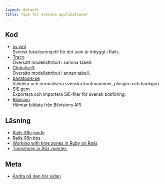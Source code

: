 ```yaml
---
layout: default
title: Tips för svenska applikationer
---
```


## Kod

* [sv.yml](https://github.com/svenfuchs/rails-i18n/blob/master/rails/locale/sv.yml)
  <br>Svensk lokaliseringsfil för det som är inbyggt i Rails.
* [Traco](https://github.com/barsoom/traco)
  <br>Översätt modellattribut i samma tabell.
* [Globalize3](https://github.com/svenfuchs/globalize3)
  <br>Översätt modellattribut i annan tabell.
* [banktools-se](https://github.com/barsoom/banktools-se)
  <br>Validera och normalisera svenska kontonummer, plusgiro och bankgiro.
* [SIE gem](https://github.com/barsoom/sie)
  <br>Exportera och importera SIE-filer för svensk bokföring.
* [Bilvision](https://github.com/sandelius/bilvision)
  <br>Hämtar bildata från Bilvisions API.

## Läsning

* [Rails i18n guide](http://guides.rubyonrails.org/i18n.html)
* [Rails i18n tips](http://thepugautomatic.com/2012/07/rails-i18n-tips/)
* [Working with time zones in Ruby on Rails](http://www.elabs.se/blog/36-working-with-time-zones-in-ruby-on-rails)
* [Timezones in SQL queries](http://thepugautomatic.com/2009/03/time-zones-and-multidimensional-grouping-with-active-record-and-mysql/)

## Meta

* [Ändra på den här sidan](https://github.com/rails-se/rails-se.github.com/edit/master/tips.md)
